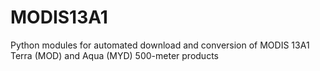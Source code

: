 # MODIS13A1
Python modules for automated download and conversion of MODIS 13A1 Terra (MOD) and Aqua  (MYD) 500-meter products

